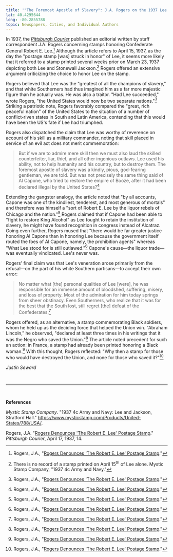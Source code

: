 ```yaml
---
title: '"The Foremost Apostle of Slavery": J.A. Rogers on the 1937 Lee Stamps'
lat: 40.4295644
long: -80.2855788
topic: Newspapers, Cities, and Individual Authors
---
```

In 1937, the *[Pittsburgh Courier](https://www.newspapers.com/paper/new-pittsburgh-courier/13418/)* published an editorial written by staff correspondent J.A. Rogers concerning stamps honoring Confederate General Robert E. Lee.[^1] Although the article refers to April 15, 1937, as the day the "postage stamp \[was] struck in honor" of Lee, it seems more likely that it referred to a stamp printed several weeks prior on March 23, 1937 depicting both Lee and Stonewall Jackson.[^2] Rogers offered an extensive argument criticizing the choice to honor Lee on the stamp.

Rogers believed that Lee was the "greatest of all the champions of slavery," and that white Southerners had thus imagined him as a far more majestic figure than he actually was. He was also a traitor. "Had Lee succeeded," wrote Rogers, "the United States would now be two separate nations."[^3] Striking a patriotic note, Rogers favorably compared the "great, rich peaceful nation" of the United States to the situation of a number of conflict-riven states in South and Latin America, contending that this would have been the US's fate if Lee had triumphed.

Rogers also dispatched the claim that Lee was worthy of reverence on account of his skill as a military commander, noting that skill placed in service of an evil act does not merit commemoration:

> But if we are to admire mere skill then we must also laud the skilled counterfeiter, liar, thief, and all other ingenious outlaws. Lee used his ability, not to help humanity and his country, but to destroy them. The foremost apostle of slavery was a kindly, pious, god-fearing gentleman, we are told. But was not precisely the same thing said of Al Capone, who tried to restore the empire of Booze, after it had been declared illegal by the United States?[^4]

Extending the gangster analogy, the article noted that "by all accounts, Capone was one of the kindliest, tenderest, and most generous of mortals" and therefore was himself a "sort of Robert E. Lee by the liquor rebels of Chicago and the nation."[^5] Rogers claimed that if Capone had been able to "fight to restore King Alcohol" as Lee fought to retain the institution of slavery, he might have found recognition in congress instead of Alcatraz. Going even further, Rogers mused that "there would be far greater justice honoring Al Capone than in honoring Lee because the government itself routed the foes of Al Capone, namely, the prohibition agents" whereas "What Lee stood for is still outlawed."[^6] Capone's cause—the liquor trade—was eventually vindicated. Lee's never was.

Rogers' final claim was that Lee's veneration arose primarily from the refusal—on the part of his white Southern partisans—to accept their own error:

> No matter what \[the] personal qualities of Lee \[were], he was responsible for an immense amount of bloodshed, suffering, misery, and loss of property. Most of the admiration for him today springs from sheer obstinacy. Even Southerners, who realize that it was for the best that the South lost, still regret \[the] defeat of the Confederates.[^7]

Rogers offered, as an alternative, a stamp commemorating Black soldiers, whom he held up as the deciding force that helped the Union win. "Abraham Lincoln," he observed, "declared at least three times in his writings that it was the Negro who saved the Union."[^8] The article noted precedent for such an action: in France, a stamp had already been printed honoring a Black woman.[^9] With this thought, Rogers reflected: "Why then a stamp for those who would have destroyed the Union, and none for those who saved it?"[^10]

*Justin Seward*

*<br>*

*<hr>*

*<br>*

**References**

*Mystic Stamp Company*. "1937 4c Army and Navy: Lee and Jackson, Stratford Hall." https://www.mysticstamp.com/Products/United-States/788/USA/.

Rogers, J.A. "[Rogers Denounces 'The Robert E. Lee' Postage Stamp](https://www.newspapers.com/paper/new-pittsburgh-courier/13418/)." *Pittsburgh Courier*, April 17, 1937, 14.

[^1]: Rogers, J.A., "[Rogers Denounces 'The Robert E. Lee' Postage Stamp](https://www.newspapers.com/paper/new-pittsburgh-courier/13418/)."

[^2]: There is no record of a stamp printed on April 15<sup>th</sup> of Lee alone. Mystic Stamp Company, "1937 4c Army and Navy."

[^3]: Rogers, J.A., "[Rogers Denounces 'The Robert E. Lee' Postage Stamp](https://www.newspapers.com/paper/new-pittsburgh-courier/13418/)."

[^4]: Rogers, J.A., "[Rogers Denounces 'The Robert E. Lee' Postage Stamp](https://www.newspapers.com/paper/new-pittsburgh-courier/13418/)."

[^5]: Rogers, J.A., "[Rogers Denounces 'The Robert E. Lee' Postage Stamp](https://www.newspapers.com/paper/new-pittsburgh-courier/13418/)."

[^6]: Rogers, J.A., "[Rogers Denounces 'The Robert E. Lee' Postage Stamp](https://www.newspapers.com/paper/new-pittsburgh-courier/13418/)."

[^7]: Rogers, J.A., "[Rogers Denounces 'The Robert E. Lee' Postage Stamp](https://www.newspapers.com/paper/new-pittsburgh-courier/13418/)."

[^8]: Rogers, J.A., "[Rogers Denounces 'The Robert E. Lee' Postage Stamp](https://www.newspapers.com/paper/new-pittsburgh-courier/13418/)."

[^9]: Rogers, J.A., "[Rogers Denounces 'The Robert E. Lee' Postage Stamp](https://www.newspapers.com/paper/new-pittsburgh-courier/13418/)."

[^10]: Rogers, J.A., "[Rogers Denounces 'The Robert E. Lee' Postage Stamp](https://www.newspapers.com/paper/new-pittsburgh-courier/13418/)."
